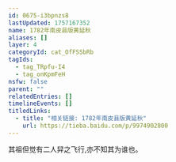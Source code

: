 ```yaml
---
id: 0675-i3bpnzs8
lastUpdated: 1757167352
name: 1782年南皮县版黄延秋
aliases: []
layer: 4
categoryId: cat_OfFSSbRb
tagIds:
  - tag_TRpfu-I4
  - tag_onKpmFeH
nsfw: false
parent: ""
relatedEntries: []
timelineEvents: []
titledLinks:
  - title: "相关链接: 1782年南皮县版黄延秋"
    url: https://tieba.baidu.com/p/9974902800
---
```


其祖但觉有二人舁之飞行,亦不知其为谁也。